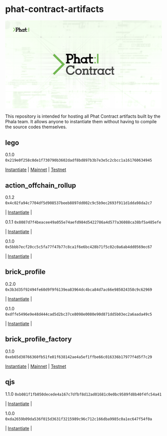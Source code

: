 # phat-contract-artifacts

<p align="center">
  <a href="https://phat.phala.network/" target="_blank">
    <img alt="Phala Network" src="./assets/Phat-Contract-Logo.png">
  </a>
</p>

This repository is intended for hosting all Phat Contract artifacts built by the Phala team. It allows anyone to instantiate them without having to compile the source codes themselves.


## lego

0.1.0 `0x219e0f258c0de1f730790b3602dadf8bd897b3b7e3e5c2cbcc1a161760634945`

[Instantiate](https://phat.phala.network/contracts/add/0x219e0f258c0de1f730790b3602dadf8bd897b3b7e3e5c2cbcc1a161760634945) | [Mainnet](https://phat.phala.network/contracts/view/0xe3e3ce14b65fa187e69c25223f00ce5d3ba6c9514805e65e046a56f65355260f) | [Testnet](https://phat.phala.network/contracts/view/0xd9b9f56edb5b1aad92b08106fe6cf28d78f5e1cf5ae965ac19ffcc9f73ec703d)


## action_offchain_rollup

0.1.2 `0x4c02fa94c7704df5d908537beeb8897dd002c9c5b9ec2693f911d1dda98da2c7`

| [Instantiate](https://phat.phala.network/contracts/add/0x4c02fa94c7704df5d908537beeb8897dd002c9c5b9ec2693f911d1dda98da2c7) |

0.1.1 `0x8087d7f4beacee49a055e74aefd984d5422786a4d577a36088ca38bf5a485efe`

| [Instantiate](https://phat.phala.network/contracts/add/0x8087d7f4beacee49a055e74aefd984d5422786a4d577a36088ca38bf5a485efe) |

0.1.0 `0x5bbb7ecf20cc5c5fa77f47b77c8ca1f6e6bc428b71f5c02c0a6ab4dd0569ec67`

| [Instantiate](https://phat.phala.network/contracts/add/0x5bbb7ecf20cc5c5fa77f47b77c8ca1f6e6bc428b71f5c02c0a6ab4dd0569ec67) |


## brick_profile

0.2.0 `0x3b3d35f92494fe60d9f9f6139ea83964dc4bca84d7ac66e985024358c9c62969`

| [Instantiate](https://phat.phala.network/contracts/add/0x3b3d35f92494fe60d9f9f6139ea83964dc4bca84d7ac66e985024358c9c62969) |

0.1.0 `0xdffe5496e9e48d444cad5d2bc37ce8098e0080e90d871dd5b03ec2a6aada49c5`

| [Instantiate](https://phat.phala.network/contracts/add/0xdffe5496e9e48d444cad5d2bc37ce8098e0080e90d871dd5b03ec2a6aada49c5) |


## brick_profile_factory

0.1.0 `0xeb65d30766360fb51fe01f638142ae4a5ef1ffbe66c016336b17977f4d5f7c29`

[Instantiate](https://phat.phala.network/contracts/add/0xeb65d30766360fb51fe01f638142ae4a5ef1ffbe66c016336b17977f4d5f7c29) | [Mainnet](https://phat.phala.network/contracts/view/0xb59bcc4ea352f3d878874d8f496fb093bdf362fa59d6e577c075f41cd7c84924) | [Testnet](https://phat.phala.network/contracts/view/0x489bb4fa807bbe0f877ed46be8646867a8d16ec58add141977c4bd19b0237091)


## qjs

1.1.0 `0xb081f1fb050decede4a167c7dfbf8d12ad01681c0e0bc9589fd8b40f4fc54a41`

| [Instantiate](https://phat.phala.network/contracts/add/0xb081f1fb050decede4a167c7dfbf8d12ad01681c0e0bc9589fd8b40f4fc54a41) |


1.0.0 `0xda2659b09da536f015d3631f3215989c96c712c166dba9985c0a1ec647f54f0a`

| [Instantiate](https://phat.phala.network/contracts/add/0xda2659b09da536f015d3631f3215989c96c712c166dba9985c0a1ec647f54f0a) |

